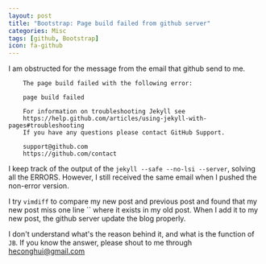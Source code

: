 ```yaml
---
layout: post
title: "Bootstrap: Page build failed from github server"
categories: Misc
tags: [github, Bootstrap]
icon: fa-github
---
```



I am obstructed for the message from the email that github send to me.

```
    The page build failed with the following error:

    page build failed

    For information on troubleshooting Jekyll see
    https://help.github.com/articles/using-jekyll-with-pages#troubleshooting
    If you have any questions please contact GitHub Support.

    support@github.com
    https://github.com/contact
```

I keep track of the output of the `jekyll --safe --no-lsi --server`,
solving all the ERRORS. However, I still received the same email when I
pushed the non-error version.

I try `vimdiff` to compare my new post and previous post and found that my
new post miss one line `` where it exists in my old
post. When I add it to my new post, the github server update the blog
properly.

I don't understand what's the reason behind it, and what is the function of
`JB`. If you know the answer, please shout to me through
<heconghui@gmail.com>
